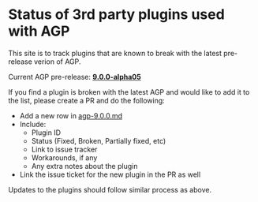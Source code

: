 # Status of 3rd party plugins used with AGP

This site is to track plugins that are known to break with the latest pre-release verion of AGP.

Current AGP pre-release: [**9.0.0-alpha05**](./agp-9.0.0.md)

If you find a plugin is broken with the latest AGP and would like to add it to the list, please create a PR and do the following:

- Add a new row in [agp-9.0.0.md](./agp-9.0.0.md)
- Include:
    - Plugin ID
    - Status (Fixed, Broken, Partially fixed, etc)
    - Link to issue tracker
    - Workarounds, if any
    - Any extra notes about the plugin
- Link the issue ticket for the new plugin in the PR as well

Updates to the plugins should follow similar process as above.
